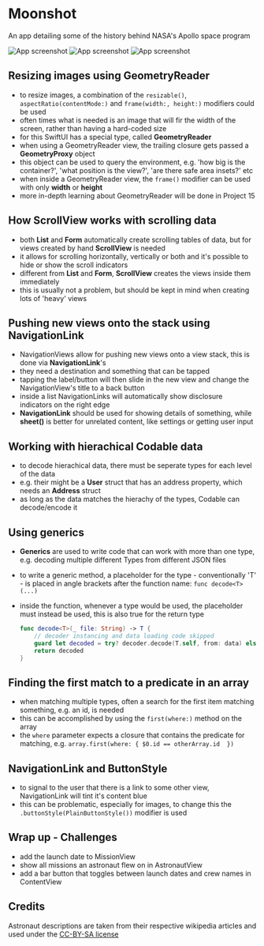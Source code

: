 # Moonshot
An app detailing some of the history behind NASA's Apollo space program

![App screenshot](Moonshot1.png) ![App screenshot](Moonshot2.png) ![App screenshot](Moonshot3.png)


## Resizing images using GeometryReader
- to resize images, a combination of the `resizable()`, `aspectRatio(contentMode:)` and `frame(width:, height:)` modifiers could be used
- often times what is needed is an image that will fir the width of the screen, rather than having a hard-coded size
- for this SwiftUI has a special type, called **GeometryReader**
- when using a GeometryReader view, the trailing closure gets passed a **GeometryProxy** object
- this object can be used to query the environment, e.g. 'how big is the container?', 'what position is the view?', 'are there safe area insets?' etc
- when inside a GeometryReader view, the `frame()` modifier can be used with only __width__ or __height__
- more in-depth learning about GeometryReader will be done in Project 15

## How ScrollView works with scrolling data
- both __List__ and __Form__ automatically create scrolling tables of data, but for views created by hand **ScrollView** is needed
- it allows for scrolling horizontally, vertically or both and it's possible to hide or show the scroll indicators
- different from __List__ and __Form__, **ScrollView** creates the views inside them immediately
- this is usually not a problem, but should be kept in mind when creating lots of 'heavy' views

## Pushing new views onto the stack using NavigationLink
- NavigationViews allow for pushing new views onto a view stack, this is done via **NavigationLink**'s
- they need a destination and something that can be tapped
- tapping the label/button will then slide in the new view and change the NavigationView's title to a back button
- inside a list NavigationLinks will automatically show disclosure indicators on the right edge
- **NavigationLink** should be used for showing details of something, while **sheet()** is better for unrelated content, like settings or getting user input

## Working with hierachical Codable data
- to decode hierachical data, there must be seperate types for each level of the data
- e.g. their might be a __User__ struct that has an address property, which needs an __Address__ struct
- as long as the data matches the hierachy of the types, Codable can decode/encode it

## Using generics
- **Generics** are used to write code that can work with more than one type, e.g. decoding multiple different Types from different JSON files
- to write a generic method, a placeholder for the type - conventionally 'T' - is placed in angle brackets after the function name: `func decode<T>(...)`
- inside the function, whenever a type would be used, the placeholder must instead be used, this is also true for the return type

    ``` swift
    func decode<T>(_ file: String) -> T {
        // decoder instancing and data loading code skipped
        guard let decoded = try? decoder.decode(T.self, from: data) else { ... }
        return decoded
    }
    ```

## Finding the first match to a predicate in an array
- when matching multiple types, often a search for the first item matching something, e.g. an id, is needed
- this can be accomplished by using the `first(where:)` method on the array
- the `where` parameter expects a closure that contains the predicate for matching, e.g. `array.first(where: { $0.id == otherArray.id  })`

## NavigationLink and ButtonStyle
- to signal to the user that there is a link to some other view, NavigationLink will tint it's content blue
- this can be problematic, especially for images, to change this the `.buttonStyle(PlainButtonStyle())` modifier is used

## Wrap up - Challenges
- add the launch date to MissionView
- show all missions an astronaut flew on in AstronautView
- add a bar button that toggles between launch dates and crew names in ContentView

## Credits
Astronaut descriptions are taken from their respective wikipedia articles and used under the [CC-BY-SA license](https://creativecommons.org/licenses/by-sa/3.0/)
